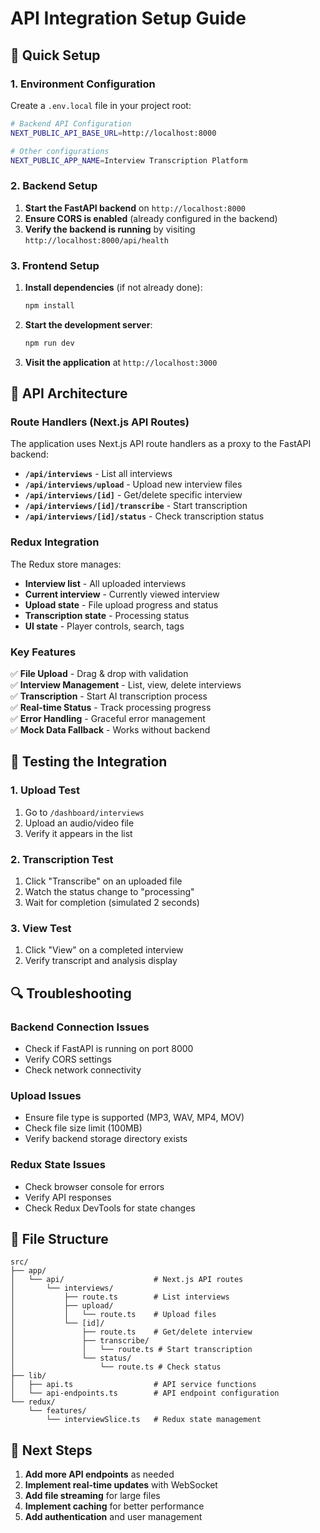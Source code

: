# API Integration Setup Guide

## 🚀 Quick Setup

### 1. Environment Configuration

Create a `.env.local` file in your project root:

```bash
# Backend API Configuration
NEXT_PUBLIC_API_BASE_URL=http://localhost:8000

# Other configurations
NEXT_PUBLIC_APP_NAME=Interview Transcription Platform
```

### 2. Backend Setup

1. **Start the FastAPI backend** on `http://localhost:8000`
2. **Ensure CORS is enabled** (already configured in the backend)
3. **Verify the backend is running** by visiting `http://localhost:8000/api/health`

### 3. Frontend Setup

1. **Install dependencies** (if not already done):
   ```bash
   npm install
   ```

2. **Start the development server**:
   ```bash
   npm run dev
   ```

3. **Visit the application** at `http://localhost:3000`

## 🔧 API Architecture

### Route Handlers (Next.js API Routes)

The application uses Next.js API route handlers as a proxy to the FastAPI backend:

- **`/api/interviews`** - List all interviews
- **`/api/interviews/upload`** - Upload new interview files
- **`/api/interviews/[id]`** - Get/delete specific interview
- **`/api/interviews/[id]/transcribe`** - Start transcription
- **`/api/interviews/[id]/status`** - Check transcription status

### Redux Integration

The Redux store manages:
- **Interview list** - All uploaded interviews
- **Current interview** - Currently viewed interview
- **Upload state** - File upload progress and status
- **Transcription state** - Processing status
- **UI state** - Player controls, search, tags

### Key Features

✅ **File Upload** - Drag & drop with validation  
✅ **Interview Management** - List, view, delete interviews  
✅ **Transcription** - Start AI transcription process  
✅ **Real-time Status** - Track processing progress  
✅ **Error Handling** - Graceful error management  
✅ **Mock Data Fallback** - Works without backend  

## 🧪 Testing the Integration

### 1. Upload Test
1. Go to `/dashboard/interviews`
2. Upload an audio/video file
3. Verify it appears in the list

### 2. Transcription Test
1. Click "Transcribe" on an uploaded file
2. Watch the status change to "processing"
3. Wait for completion (simulated 2 seconds)

### 3. View Test
1. Click "View" on a completed interview
2. Verify transcript and analysis display

## 🔍 Troubleshooting

### Backend Connection Issues
- Check if FastAPI is running on port 8000
- Verify CORS settings
- Check network connectivity

### Upload Issues
- Ensure file type is supported (MP3, WAV, MP4, MOV)
- Check file size limit (100MB)
- Verify backend storage directory exists

### Redux State Issues
- Check browser console for errors
- Verify API responses
- Check Redux DevTools for state changes

## 📁 File Structure

```
src/
├── app/
│   └── api/                    # Next.js API routes
│       └── interviews/
│           ├── route.ts        # List interviews
│           ├── upload/
│           │   └── route.ts    # Upload files
│           └── [id]/
│               ├── route.ts    # Get/delete interview
│               ├── transcribe/
│               │   └── route.ts # Start transcription
│               └── status/
│                   └── route.ts # Check status
├── lib/
│   ├── api.ts                  # API service functions
│   └── api-endpoints.ts        # API endpoint configuration
└── redux/
    └── features/
        └── interviewSlice.ts   # Redux state management
```

## 🎯 Next Steps

1. **Add more API endpoints** as needed
2. **Implement real-time updates** with WebSocket
3. **Add file streaming** for large files
4. **Implement caching** for better performance
5. **Add authentication** and user management
